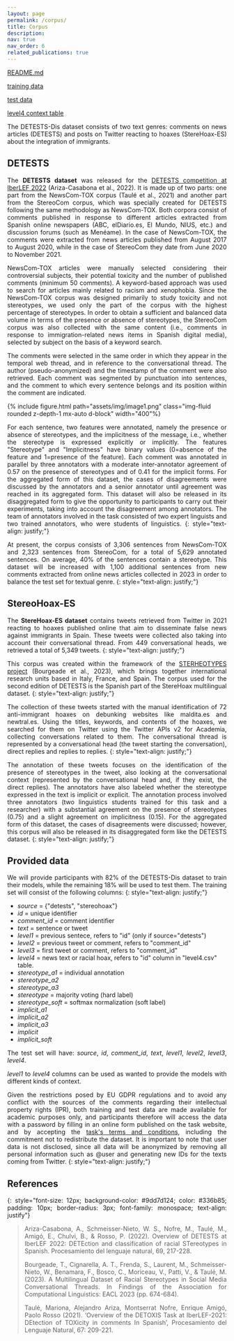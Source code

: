 ```yaml
---
layout: page
permalink: /corpus/
title: Corpus
description:
nav: true
nav_order: 6
related_publications: true
---
```


[README.md](https://github.com/clic-ub/DETESTS-Dis/blob/main/README.md)

[training data](https://github.com/clic-ub/DETESTS-Dis/blob/main/data/training_data.zip)

[test data](https://github.com/clic-ub/DETESTS-Dis/blob/main/data/test.zip)

[level4 context table](https://github.com/clic-ub/DETESTS-Dis/blob/main/data/level4_table.zip)

The DETESTS-Dis dataset consists of two text genres: comments on news articles (DETESTS) and posts on
Twitter reacting to hoaxes (StereHoax-ES) about the integration of immigrants.

## DETESTS

<style>
  p {
    text-align: justify;
  }
</style>

<div class="row justify-content-sm-center">
    <div class="col-sm-8 mt-3 mt-md-0">
        <p>The <b>DETESTS dataset</b> was released for the
        <a href="https://detestsiberlef.wixsite.com/detests" target="_blank">DETESTS competition at IberLEF 2022</a>
        (Ariza-Casabona et al., 2022).
        It is made up of two parts: one part from the NewsCom-TOX corpus (Taulé et al., 2021) and another
        part from the StereoCom corpus, which was specially created for DETESTS following the same methodology as
        NewsCom-TOX. Both corpora consist of comments published in response to different articles extracted from
        Spanish online newspapers (ABC, elDiario.es, El Mundo, NIUS, etc.) and discussion forums (such as
        Menéame). In the case of NewsCom-TOX, the comments were extracted from news articles published from
        August 2017 to August 2020, while in the case of StereoCom they date from June 2020 to November 2021.</p>
        <p>NewsCom-TOX articles were manually selected considering their controversial subjects, their potential
        toxicity and the number of published comments (minimum 50 comments). A keyword-based approach was used to
        search for articles mainly related to racism and xenophobia. Since the NewsCom-TOX corpus was designed
        primarily to study toxicity and not stereotypes, we used only the part of the corpus with the highest
        percentage of stereotypes. In order to obtain a sufficient and balanced data volume in terms of the
        presence or absence of stereotypes, the StereoCom corpus was also collected with the same content (i.e.,
        comments in response to immigration-related news items in Spanish digital media), selected by subject on
        the basis of a keyword search.</p>
        <p>The comments were selected in the same order in which they appear in the temporal web thread, and in
        reference to the conversational thread. The author (pseudo-anonymized) and the timestamp of the comment
        were also retrieved. Each comment was segmented by punctuation into sentences, and the comment to which
        every sentence belongs and its position within the comment are indicated.</p>
    </div>
    <div class="col-sm-4 mt-3 mt-md-0">
        {% include figure.html path="assets/img/image1.png" class="img-fluid rounded z-depth-1 mx-auto d-block" width="400"%}
    </div>
</div>

For each sentence, two features were annotated, namely the presence or absence of stereotypes, and the
implicitness of the message, i.e., whether the stereotype is expressed explicitly or implicitly. The
features "Stereotype" and "Implicitness" have binary values (0=absence of the feature and 1=presence of
the feature). Each comment was annotated in parallel by three annotators with a moderate inter-annotator
agreement of 0.57 on the presence of stereotypes and of 0.41 for the implicit forms. For the aggregated
form of this dataset, the cases of disagreements were discussed by the annotators and a senior annotator
until agreement was reached in its aggregated form. This dataset will also be released in its
disaggregated form to give the opportunity to participants to carry out their experiments, taking into
account the disagreement among annotators. The team of annotators involved in the task consisted of two
expert linguists and two trained annotators, who were students of linguistics.
{: style="text-align: justify;"}

At present, the corpus consists of 3,306 sentences from NewsCom-TOX and 2,323 sentences from StereoCom,
for a total of 5,629 annotated sentences. On average, 40% of the sentences contain a stereotype. This
dataset will be increased with 1,100 additional sentences from new comments extracted from online news
articles collected in 2023 in order to balance the test set for textual genre. 
{: style="text-align: justify;"}

## StereoHoax-ES

The **StereHoax-ES dataset** contains tweets retrieved from Twitter in 2021 reacting to hoaxes published
online that aim to disseminate false news against immigrants in Spain. These tweets were collected also
taking into account their conversational thread. From 449 conversational heads, we retrieved a total of
5,349 tweets. 
{: style="text-align: justify;"}

This corpus was created within the framework of the
[STERHEOTYPES project](https://www.irit.fr/sterheotypes/) (Bourgeade et al., 2023), which brings together
international research units based in Italy, France, and Spain. The corpus used for the second edition of
DETESTS is the Spanish part of the StereHoax multilingual dataset. 
{: style="text-align: justify;"}

The collection of these tweets started with the manual identification of 72 anti-immigrant hoaxes on
debunking websites like maldita.es and newtral.es. Using the titles, keywords, and contents of the
hoaxes, we searched for them on Twitter using the Twitter APIs v2 for Academia, collecting conversations
related to them. The conversational thread is represented by a conversational head (the tweet starting
the conversation), direct replies and replies to replies. 
{: style="text-align: justify;"}

The annotation of these tweets focuses on the identification of the presence of stereotypes in the tweet,
also looking at the conversational context (represented by the conversational head and, if they exist,
the direct replies). The annotators have also labeled whether the stereotype expressed in the text is
implicit or explicit. The annotation process involved three annotators (two linguistics students trained
for this task and a researcher) with a substantial agreement on the presence of stereotypes (0.75) and a
slight agreement on implicitness (0.15). For the aggregated form of this dataset, the cases of
disagreements were discussed; however, this corpus will also be released in its disaggregated form like
the DETESTS dataset. 
{: style="text-align: justify;"}

## Provided data

We will provide participants with 82% of the DETESTS-Dis dataset to train their models, while the
remaining 18% will be used to test them. The training set will consist of the following columns: 
{: style="text-align: justify;"}

- _source_ = {"detests", "stereohoax"}
- _id_ = unique identifier
- _comment_id_ = comment identifier
- _text_ = sentence or tweet
- _level1_ = previous sentece, refers to "id" (only if source="detests")
- _level2_ = previous tweet or comment, refers to "comment_id"
- _level3_ = first tweet or comment, refers to "comment_id"
- _level4_ = news text or racial hoax, refers to "id" column in "level4.csv" table.
- _stereotype_a1_ = individual annotation
- _stereotype_a2_
- _stereotype_a3_
- _stereotype_ = majority voting (hard label)
- _stereotype_soft_ = softmax normalization (soft label)
- _implicit_a1_
- _implicit_a2_
- _implicit_a3_
- _implicit_
- _implicit_soft_

The test set will have: _source_, _id_, _comment_id_, _text_, _level1_, _level2_, _level3_, _level4_.

_level1_ to _level4_ columns can be used as wanted to provide the models with different kinds of context.

Given the restrictions posed by EU GDPR regulations and to avoid any conflict with the sources of the
comments regarding their intellectual property rights (IPR), both training and test data are made
available for academic purposes only, and participants therefore will access the data with a password by
filling in an online form published on the task website, and by accepting the
[task's terms and conditions](https://creativecommons.org/licenses/by-nc-sa/4.0/legalcode), including the
commitment not to redistribute the dataset. It is important to note that user data is not disclosed,
since all data will be anonymized by removing all personal information such as @user and generating new
IDs for the texts coming from Twitter. 
{: style="text-align: justify;"}

## References

{: style="font-size: 12px; background-color: #9dd7d124; color: #336b85; padding: 10px; border-radius:
3px; font-family: monospace; text-align: justify"}

> Ariza-Casabona, A., Schmeisser-Nieto, W. S., Nofre, M., Taulé, M., Amigó, E., Chulvi, B., & Rosso, P.
> (2022). Overview of DETESTS at IberLEF 2022: DETEction and classification of racial STereotypes in
> Spanish. Procesamiento del lenguaje natural, 69, 217-228.
>
> Bourgeade, T., Cignarella, A. T., Frenda, S., Laurent, M., Schmeisser-Nieto, W., Benamara, F., Bosco,
> C., Moriceau, V., Patti, V., & Taulé, M. (2023). A Multilingual Dataset of Racial Stereotypes in Social
> Media Conversational Threads. In Findings of the Association for Computational Linguistics: EACL 2023
> (pp. 674-684).
>
> Taulé, Mariona, Alejandro Ariza, Montserrat Nofre, Enrique Amigó, Paolo Rosso (2021). ‘Overview of the
> DETOXIS Task at IberLEF-2021: DEtection of TOXicity in comments In Spanish’, Procesamiento del Lenguaje
> Natural, 67: 209-221.
